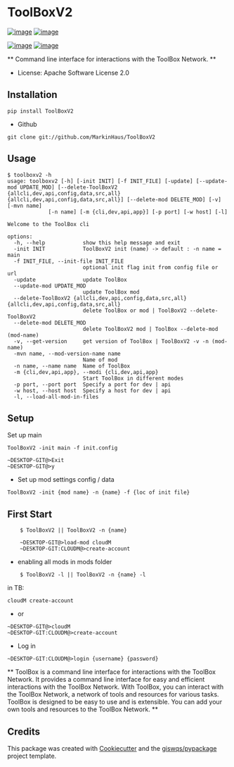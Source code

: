  # ToolBoxV2


[![image](https://img.shields.io/pypi/v/ToolBoxV2.svg)](https://pypi.python.org/pypi/ToolBoxV2)
[![image](https://img.shields.io/conda/vn/conda-forge/ToolBoxV2.svg)](https://anaconda.org/conda-forge/ToolBoxV2)

[![image](https://pyup.io/repos/github/MarkinHaus/ToolBoxV2/shield.svg)](https://pyup.io/repos/github/MarkinHaus/ToolBoxV2)
[![image](https://img.shields.io/badge/Donate-Buy%20me%20a%20coffee-yellowgreen.svg)](https://pyup.io/repos/github/MarkinHaus/ToolBoxV2)


** Command line interface for interactions with the ToolBox Network.  **

-   License: Apache Software License 2.0


Installation
------------

    pip install ToolBoxV2


-  Github
```
git clone git://github.com/MarkinHaus/ToolBoxV2
```

Usage
-----

    $ toolboxv2 -h
    usage: toolboxv2 [-h] [-init INIT] [-f INIT_FILE] [-update] [--update-mod UPDATE_MOD] [--delete-ToolBoxV2 {allcli,dev,api,config,data,src,all} {allcli,dev,api,config,data,src,all}] [--delete-mod DELETE_MOD] [-v] [-mvn name]
                 [-n name] [-m {cli,dev,api,app}] [-p port] [-w host] [-l]

    Welcome to the ToolBox cli

    options:
      -h, --help            show this help message and exit
      -init INIT            ToolBoxV2 init (name) -> default : -n name = main
      -f INIT_FILE, --init-file INIT_FILE
                            optional init flag init from config file or url
      -update               update ToolBox
      --update-mod UPDATE_MOD
                            update ToolBox mod
      --delete-ToolBoxV2 {allcli,dev,api,config,data,src,all} {allcli,dev,api,config,data,src,all}
                            delete ToolBox or mod | ToolBoxV2 --delete-ToolBoxV2
      --delete-mod DELETE_MOD
                            delete ToolBoxV2 mod | ToolBox --delete-mod (mod-name)
      -v, --get-version     get version of ToolBox | ToolBoxV2 -v -n (mod-name)
      -mvn name, --mod-version-name name
                            Name of mod
      -n name, --name name  Name of ToolBox
      -m {cli,dev,api,app}, --modi {cli,dev,api,app}
                            Start ToolBox in different modes
      -p port, --port port  Specify a port for dev | api
      -w host, --host host  Specify a host for dev | api
      -l, --load-all-mod-in-files


Setup
----------
Set up main
~~~~~~~~~~~~~~~~~~~
ToolBoxV2 -init main -f init.config
~~~~~~~~~~~~~~~~~~~~~~~~~~

    ~DESKTOP-GIT@>Exit
    ~DESKTOP-GIT@>y

- Set up mod settings config / data
~~~~~~
ToolBoxV2 -init {mod name} -n {name} -f {loc of init file}
~~~~~~~~~~~~~~~~~~~

First Start
----------
~~~~~~~~~~~~~~~~~~~
    $ ToolBoxV2 || ToolBoxV2 -n {name}
~~~~~~~~~~~~~~~~~~~
~~~~~~~~~~~~~~~~~~~
    ~DESKTOP-GIT@>load-mod cloudM
    ~DESKTOP-GIT:CLOUDM@>create-account
~~~~~~~~~~~~~~~~~~~~~~~~~~
- enabling all mods in mods folder
~~~~~~
    $ ToolBoxV2 -l || ToolBoxV2 -n {name} -l
~~~~~~~~~~~~~~~~~~~~~~~~~~
in TB:
~~~~~~
cloudM create-account
~~~~~~~~~~~~~~~~~~~~~~~~~~
- or
~~~~~~
~DESKTOP-GIT@>cloudM
~DESKTOP-GIT:CLOUDM@>create-account
~~~~~~~~~~~~~~~~~~~~~~~~~~
- Log in
~~~~~~
~DESKTOP-GIT:CLOUDM@>login {username} {password}
~~~~~~~~~~~~~~~~~~~~~~~~~~

** ToolBox is a command line interface for interactions with the ToolBox Network. It provides a command line interface for easy and efficient interactions with the ToolBox Network. With ToolBox, you can interact with the ToolBox Network, a network of tools and resources for various tasks. ToolBox is designed to be easy to use and is extensible. You can add your own tools and resources to the ToolBox Network. **


## Credits

This package was created with [Cookiecutter](https://github.com/cookiecutter/cookiecutter) and the [giswqs/pypackage](https://github.com/giswqs/pypackage) project template.
